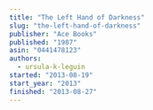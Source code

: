 ```yaml
---
title: "The Left Hand of Darkness"
slug: "the-left-hand-of-darkness"
publisher: "Ace Books"
published: "1987"
asin: "0441478123"
authors:
  - ursula-k-leguin
started: "2013-08-19"
start_year: "2013"
finished: "2013-08-27"
---
```

